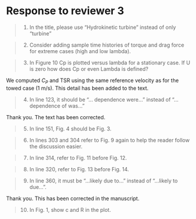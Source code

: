 # Response to reviewer 3

>1. In the title, please use “Hydrokinetic turbine” instead of only “turbine”



>2. Consider adding sample time histories of torque and drag force for extreme cases (high and low lambda).



>3. In Figure 10 Cp is plotted versus lambda for a stationary case. If U is zero how does Cp or even Lambda is defined?

We computed $C_P$ and TSR using the same reference velocity as for the towed
case (1 m/s). This detail has been added to the text.

>4. In line 123, it should be “… dependence were…” instead of “… dependence of was…”

Thank you. The text has been corrected.

>5. In line 151, Fig. 4 should be Fig. 3.



>6. In lines 303 and 304 refer to Fig. 9 again to help the reader follow the discussion easier.



>7. In line 314, refer to Fig. 11 before Fig. 12.



>8. In line 320, refer to Fig. 13 before Fig. 14.



>9. In line 360, it must be “…likely due to…” instead of “…likely to due…”.

Thank you. This has been corrected in the manuscript.

>10. In Fig. 1, show c and R in the plot.
